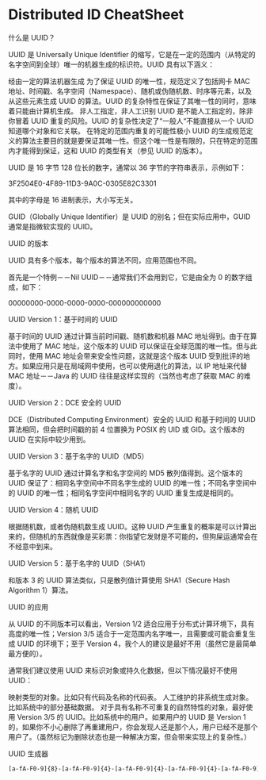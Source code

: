# Distributed ID CheatSheet

什么是 UUID？

UUID 是 Universally Unique Identifier 的缩写，它是在一定的范围内（从特定的名字空间到全球）唯一的机器生成的标识符。UUID 具有以下涵义：

经由一定的算法机器生成
为了保证 UUID 的唯一性，规范定义了包括网卡 MAC 地址、时间戳、名字空间（Namespace）、随机或伪随机数、时序等元素，以及从这些元素生成 UUID 的算法。UUID 的复杂特性在保证了其唯一性的同时，意味着只能由计算机生成。
非人工指定，非人工识别
UUID 是不能人工指定的，除非你冒着 UUID 重复的风险。UUID 的复杂性决定了“一般人“不能直接从一个 UUID 知道哪个对象和它关联。
在特定的范围内重复的可能性极小
UUID 的生成规范定义的算法主要目的就是要保证其唯一性。但这个唯一性是有限的，只在特定的范围内才能得到保证，这和 UUID 的类型有关（参见 UUID 的版本）。

UUID 是 16 字节 128 位长的数字，通常以 36 字节的字符串表示，示例如下：

3F2504E0-4F89-11D3-9A0C-0305E82C3301

其中的字母是 16 进制表示，大小写无关。

GUID（Globally Unique Identifier）是 UUID 的别名；但在实际应用中，GUID 通常是指微软实现的 UUID。

UUID 的版本

UUID 具有多个版本，每个版本的算法不同，应用范围也不同。

首先是一个特例－－Nil UUID－－通常我们不会用到它，它是由全为 0 的数字组成，如下：

00000000-0000-0000-0000-000000000000

UUID Version 1：基于时间的 UUID

基于时间的 UUID 通过计算当前时间戳、随机数和机器 MAC 地址得到。由于在算法中使用了 MAC 地址，这个版本的 UUID 可以保证在全球范围的唯一性。但与此同时，使用 MAC 地址会带来安全性问题，这就是这个版本 UUID 受到批评的地方。如果应用只是在局域网中使用，也可以使用退化的算法，以 IP 地址来代替 MAC 地址－－Java 的 UUID 往往是这样实现的（当然也考虑了获取 MAC 的难度）。

UUID Version 2：DCE 安全的 UUID

DCE（Distributed Computing Environment）安全的 UUID 和基于时间的 UUID 算法相同，但会把时间戳的前 4 位置换为 POSIX 的 UID 或 GID。这个版本的 UUID 在实际中较少用到。

UUID Version 3：基于名字的 UUID（MD5）

基于名字的 UUID 通过计算名字和名字空间的 MD5 散列值得到。这个版本的 UUID 保证了：相同名字空间中不同名字生成的 UUID 的唯一性；不同名字空间中的 UUID 的唯一性；相同名字空间中相同名字的 UUID 重复生成是相同的。

UUID Version 4：随机 UUID

根据随机数，或者伪随机数生成 UUID。这种 UUID 产生重复的概率是可以计算出来的，但随机的东西就像是买彩票：你指望它发财是不可能的，但狗屎运通常会在不经意中到来。

UUID Version 5：基于名字的 UUID（SHA1）

和版本 3 的 UUID 算法类似，只是散列值计算使用 SHA1（Secure Hash Algorithm 1）算法。

UUID 的应用

从 UUID 的不同版本可以看出，Version 1/2 适合应用于分布式计算环境下，具有高度的唯一性；Version 3/5 适合于一定范围内名字唯一，且需要或可能会重复生成 UUID 的环境下；至于 Version 4，我个人的建议是最好不用（虽然它是最简单最方便的）。

通常我们建议使用 UUID 来标识对象或持久化数据，但以下情况最好不使用 UUID：

映射类型的对象。比如只有代码及名称的代码表。
人工维护的非系统生成对象。比如系统中的部分基础数据。
对于具有名称不可重复的自然特性的对象，最好使用 Version 3/5 的 UUID。比如系统中的用户。如果用户的 UUID 是 Version 1 的，如果你不小心删除了再重建用户，你会发现人还是那个人，用户已经不是那个用户了。（虽然标记为删除状态也是一种解决方案，但会带来实现上的复杂性。）

UUID 生成器

```sh
[a-fA-F0-9]{8}-[a-fA-F0-9]{4}-[a-fA-F0-9]{4}-[a-fA-F0-9]{4}-[a-fA-F0-9]{12}
```
